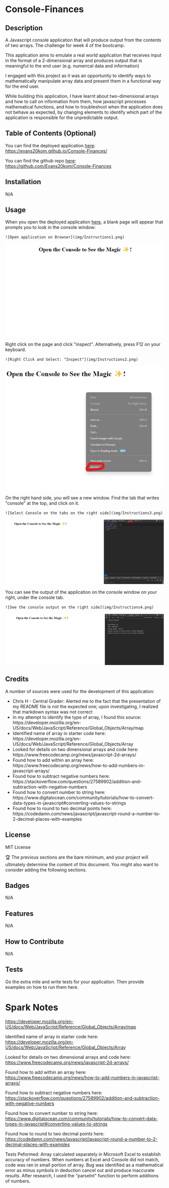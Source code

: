# Console-Finances

## Description

A Javascript console application that will produce output from the contents of two arrays. The challenge for week 4 of the bootcamp.

This application aims to emulate a real world application that receives input in the format of a 2-dimensional array and produces output that is meaningful to the end user (e.g. numerical data and information)

I engaged with this project as it was an opportunity to identify ways to mathematically manipulate array data and present them in a functional way for the end user.

While building this application, I have learnt about two-dimensional arrays and how to call on information from them, how javascript processes mathematical functions, and how to troubleshoot when the application does not behave as expected, by changing elements to identify which part of the application is responsible for the unpredictable output.

## Table of Contents (Optional)

You can find the deployed application [here](https://evans20kom.github.io/Console-Finances/): https://evans20kom.github.io/Console-Finances/

You can find the github repo [here](https://github.com/Evans20kom/Console-Finances): https://github.com/Evans20kom/Console-Finances

## Installation

N/A

## Usage

When you open the deployed application [here](https://evans20kom.github.io/Console-Finances/), a blank page will appear that prompts you to look in the console window:
    

    ![Open application on Browser](img/Instructions1.png)

<img src="img/Instructions1.png" alt="Open application on Browser">


Right click on the page and click "inspect". Alternatively, press F12 on your keyboard.
    
    ![Right Click and Select: "Inspect"](img/Instructions2.png)

<img src="img/Instructions2.png" alt="Right Click and Select: Inspect">
    
On the right hand side, you will see a new window. Find the tab that writes "console" at the top, and click on it.
    
    ![Select Console on the tabs on the right side](img/Instructions3.png)

<img src="img/Instructions3.png" alt="Select Console on the tabs on the right side">

    
You can see the output of the application on the console window on your right, under the console tab.
    
    ![See the console output on the right side](img/Instructions4.png)

<img src="img/Instructions4.png" alt="See the console output on the right side">



## Credits

A number of sources were used for the development of this application:


<ul>
<li>Chris H - Central Grader: Alerted me to the fact that the presentation of my README file is not the expected one; upon investigating, I realized that markdown syntax was not correct</li>
<li>In my attempt to identify the type of array, I found this source:
https://developer.mozilla.org/en-US/docs/Web/JavaScript/Reference/Global_Objects/Array/map</li>

<li>Identified name of array in starter code here:
https://developer.mozilla.org/en-US/docs/Web/JavaScript/Reference/Global_Objects/Array</li>

<li>Looked for details on two dimensional arrays and code here:
https://www.freecodecamp.org/news/javascript-2d-arrays/</li>

<li>Found how to add within an array here:
https://www.freecodecamp.org/news/how-to-add-numbers-in-javascript-arrays/</li>

<li>Found how to subtract negative numbers here:
https://stackoverflow.com/questions/27589902/addition-and-subtraction-with-negative-numbers</li>

<li>Found how to convert number to string here:
https://www.digitalocean.com/community/tutorials/how-to-convert-data-types-in-javascript#converting-values-to-strings</li>

<li>Found how to round to two decimal points here:
https://codedamn.com/news/javascript/javascript-round-a-number-to-2-decimal-places-with-examples</li>

</ul>


## License

MIT License

🏆 The previous sections are the bare minimum, and your project will ultimately determine the content of this document. You might also want to consider adding the following sections.

## Badges

N/A

## Features

N/A

## How to Contribute

N/A

## Tests

Go the extra mile and write tests for your application. Then provide examples on how to run them here.

# Spark Notes

https://developer.mozilla.org/en-US/docs/Web/JavaScript/Reference/Global_Objects/Array/map

Identified name of array in starter code here:
https://developer.mozilla.org/en-US/docs/Web/JavaScript/Reference/Global_Objects/Array

Looked for details on two dimensional arrays and code here:
https://www.freecodecamp.org/news/javascript-2d-arrays/

Found how to add within an array here:
https://www.freecodecamp.org/news/how-to-add-numbers-in-javascript-arrays/

Found how to subtract negative numbers here:
https://stackoverflow.com/questions/27589902/addition-and-subtraction-with-negative-numbers

Found how to convert number to string here:
https://www.digitalocean.com/community/tutorials/how-to-convert-data-types-in-javascript#converting-values-to-strings

Found how to round to two decimal points here:
https://codedamn.com/news/javascript/javascript-round-a-number-to-2-decimal-places-with-examples

Tests Peformed:
Array calculated separately in Microsoft Excel to establish accuracy of numbers. When numbers at Excel and Console did not match, code was ran in small portion of array. Bug was identified as a mathematical error as minus symbols in deduction cancel out and produce inaccurate results. After research, I used the "parseInt" function to perform additions of numbers.

